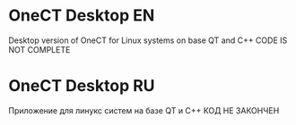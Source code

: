 # OneCT Desktop EN
Desktop version of OneCT for Linux systems on base QT and C++
CODE IS NOT COMPLETE

# OneCT Desktop RU
Приложение для линукс систем на базе QT и C++
КОД НЕ ЗАКОНЧЕН



